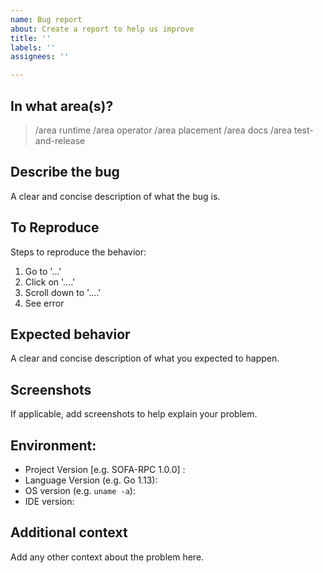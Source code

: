 ```yaml
---
name: Bug report
about: Create a report to help us improve
title: ''
labels: ''
assignees: ''

---
```


## In what area(s)?

<!-- Remove the '> ' to select -->

> /area runtime
> /area operator
> /area placement
> /area docs
> /area test-and-release

## Describe the bug
A clear and concise description of what the bug is.

## To Reproduce
Steps to reproduce the behavior:
1. Go to '...'
2. Click on '....'
3. Scroll down to '....'
4. See error

## Expected behavior
A clear and concise description of what you expected to happen.

## Screenshots
If applicable, add screenshots to help explain your problem.

## Environment:
- Project Version [e.g. SOFA-RPC 1.0.0] :
- Language Version (e.g. Go 1.13):
- OS version (e.g. `uname -a`):
- IDE version:


## Additional context
Add any other context about the problem here.
